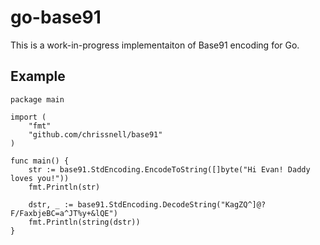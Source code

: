 go-base91
=========

This is a work-in-progress implementaiton of Base91 encoding for Go.

Example
-------
	package main
	
	import (
		"fmt"
		"github.com/chrissnell/base91"
	)
	
	func main() {
		str := base91.StdEncoding.EncodeToString([]byte("Hi Evan! Daddy loves you!"))
		fmt.Println(str)
	
		dstr, _ := base91.StdEncoding.DecodeString("KagZQ^]@?F/FaxbjeBC=a^JT%y+&lQE")
		fmt.Println(string(dstr))
	}
